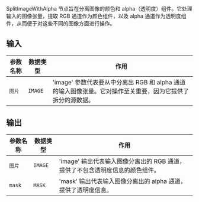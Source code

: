 SplitImageWithAlpha 节点旨在分离图像的颜色和 alpha（透明度）组件。它处理输入的图像张量，提取 RGB 通道作为颜色组件，以及 alpha 通道作为透明度组件，从而便于对这些不同的图像方面进行操作。

## 输入

| 参数名称 | 数据类型 | 作用                                                         |
|----------|----------|--------------------------------------------------------------|
| `图片`  | `IMAGE`  | 'image' 参数代表要从中分离出 RGB 和 alpha 通道的输入图像张量。它对操作至关重要，因为它提供了拆分的源数据。 |

## 输出

| 参数名称 | 数据类型 | 作用                                                         |
|----------|----------|--------------------------------------------------------------|
| `图片`  | `IMAGE`  | 'image' 输出代表输入图像分离出的 RGB 通道，提供了不包含透明度信息的颜色组件。 |
| `mask`   | `MASK`   | 'mask' 输出代表输入图像分离出的 alpha 通道，提供了透明度信息。   |
